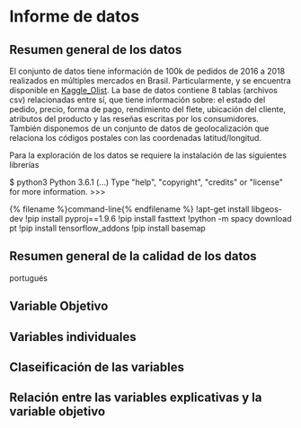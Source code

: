 # Informe de datos

## Resumen general de los datos

El conjunto de datos tiene información de 100k de pedidos de 2016 a 2018 realizados en múltiples mercados en Brasil. Particularmente, y se encuentra disponible en [Kaggle_Olist](https://www.kaggle.com/datasets/olistbr/brazilian-ecommerce?resource=download&select=olist_customers_dataset.csv). La base de datos contiene 8 tablas (archivos csv) relacionadas entre sí, que tiene información sobre: el estado del pedido, precio, forma de pago, rendimiento del flete, ubicación del cliente, atributos del producto y las reseñas escritas por los consumidores. También disponemos de un conjunto de datos de geolocalización que relaciona los códigos postales con las coordenadas latitud/longitud. 

Para la exploración de los datos se requiere la instalación de las siguientes librerías

  $ python3
    Python 3.6.1 (...)
    Type "help", "copyright", "credits" or "license" for more information.
    >>>
    
{% filename %}command-line{% endfilename %}
!apt-get install libgeos-dev
!pip install pyproj==1.9.6
!pip install fasttext
!python -m spacy download pt
!pip install tensorflow_addons
!pip install basemap

## Resumen general de la calidad de los datos
portugués


## Variable Objetivo

## Variables individuales

## Claseificación de las variables

## Relación entre las variables explicativas y la variable objetivo

